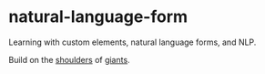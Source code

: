 # natural-language-form
Learning with custom elements, natural language forms, and NLP.

Build on the [shoulders](https://github.com/ronneldavis/Flight-Booking-System) of [giants](https://github.com/codrops/NaturalLanguageForm).

